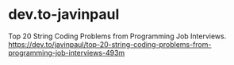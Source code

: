 # dev.to-javinpaul
Top 20 String Coding Problems from Programming Job Interviews. https://dev.to/javinpaul/top-20-string-coding-problems-from-programming-job-interviews-493m
